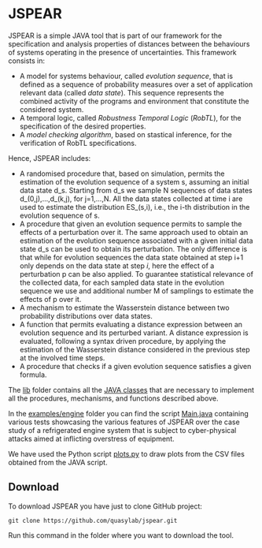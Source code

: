 # JSPEAR

JSPEAR is a simple JAVA tool that is part of our framework for the specification and analysis properties of distances between the behaviours of systems operating in the presence of uncertainties.
This framework consists in:

  * A model for systems behaviour, called *evolution sequence*, that is defined as a sequence of probability measures over a set of application relevant data (called *data state*). This sequence represents the combined activity of the programs and environment that constitute the considered system.
  * A temporal logic, called *Robustness Temporal Logic* (*RobTL*), for the specification of the desired properties.
  * A *model checking algorithm*, based on stastical inference, for the verification of RobTL specifications.

Hence, JSPEAR includes:

 * A randomised procedure that, based on simulation, permits the estimation of the evolution sequence of a system s, assuming an initial data state d_s. Starting from d_s we sample N sequences of data states d_(0,j),...,d_(k,j), for j=1,...,N. All the data states collected at time i are used to estimate the distribution ES_(s,i), i.e., the i-th distribution in the evolution sequence of s.  
 * A procedure that given an evolution sequence permits to sample the effects of a perturbation over it. The same approach used to obtain an estimation of the evolution sequence associated with a given initial data state d_s can be used to obtain its perturbation. The only difference is that while for evolution sequences the data state obtained at step i+1 only depends on the data state at step $i$, here the effect of a perturbation p can be also applied. To guarantee statistical relevance of the collected data, for each sampled data state in the evolution sequence we use and additional number M of samplings to estimate the effects of p over it.
 * A mechanism to estimate the Wasserstein distance between two probability distributions over data states.
 * A function that permits evaluating a distance expression between an evolution sequence and its perturbed variant. A distance expression is evaluated, following a syntax driven procedure, by applying the estimation of the Wasserstein distance considered in the previous step at the involved time steps. 
 * A procedure that checks if a given evolution sequence satisfies a given formula.

The [lib](./lib) folder contains all the [JAVA classes](./lib/src/main/java/it/unicam/quasylab/jspear/) that are necessary to implement all the procedures, mechanisms, and functions described above.

In the [examples/engine](./examples/engine) folder you can find the script [Main.java](./examples/engine/src/main/java/it/unicam/quasylab/jspear/examples/engine/Main.java) containing various tests showcasing the various features of JSPEAR over the case study of a refrigerated engine system that is subject to cyber-physical attacks aimed at inflicting overstress of equipment. 

We have used the Python script [plots.py](./plots.py) to draw plots from the CSV files obtained from the JAVA script.

## Download 

To download JSPEAR you have just to clone GitHub project:

```
git clone https://github.com/quasylab/jspear.git
```

Run this command in the folder where you want to download the tool.
